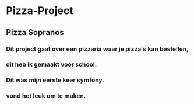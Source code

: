 # Pizza-Project
## Pizza Sopranos

### Dit project gaat over een pizzaria waar je pizza's kan bestellen,
### dit heb ik gemaakt voor school.

### Dit was mijn eerste keer symfony.
### vond het leuk om te  maken.
